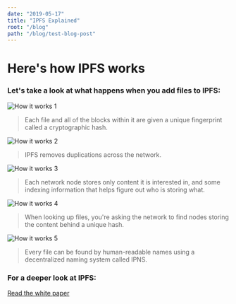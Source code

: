 ```yaml
---
date: "2019-05-17"
title: "IPFS Explained"
root: "/blog"
path: "/blog/test-blog-post"
---
```


# Here's how IPFS works
### Let's take a look at what happens when you add files to IPFS:

![How it works 1](https://ipfs.io/images/ipfs-illustrations-how-1.svg) 
> Each file and all of the blocks within it are given a unique fingerprint called a cryptographic hash.

![How it works 2](https://ipfs.io/images/ipfs-illustrations-how-2.svg) 
> IPFS removes duplications across the network.

![How it works 3](https://ipfs.io/images/ipfs-illustrations-how-3.svg) 
> Each network node stores only content it is interested in, and some indexing information that helps figure out who is storing what.

![How it works 4](https://ipfs.io/images/ipfs-illustrations-how-4.svg) 
> When looking up files, you're asking the network to find nodes storing the content behind a unique hash.

![How it works 5](https://ipfs.io/images/ipfs-illustrations-how-5.svg) 
> Every file can be found by human-readable names using a decentralized naming system called IPNS.

### For a deeper look at IPFS: 
[Read the white paper](https://github.com/ipfs/papers/raw/master/ipfs-cap2pfs/ipfs-p2p-file-system.pdf)
